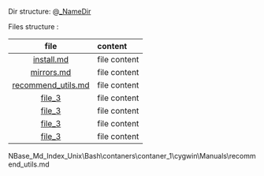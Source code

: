 Dir structure:
@[_NameDir](NameDir/_NameDir.md)

Files structure :

file | content
|:---:|:---|
[install.md](install.md) | file content |
[mirrors.md](mirrors.md) | file content 
[recommend_utils.md](recommend_utils.md) | file content  
[file_3](file_3) | file content
[file_3](file_3) | file content
[file_3](file_3) | file content
[file_3](file_3) | file content

NBase\_Md\_Index\_Unix\Bash\contaners\contaner_1\cygwin\Manuals\recommend_utils.md